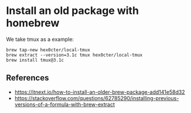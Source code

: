 # Install an old package with homebrew

We take tmux as a example:
```
brew tap-new hex0cter/local-tmux
brew extract --version=3.1c tmux hex0cter/local-tmux
brew install tmux@3.1c
```

## References
* <https://itnext.io/how-to-install-an-older-brew-package-add141e58d32>
* <https://stackoverflow.com/questions/62785290/installing-previous-versions-of-a-formula-with-brew-extract>
